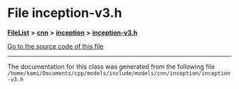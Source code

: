 

# File inception-v3.h



[**FileList**](files.md) **>** [**cnn**](dir_40be95ab8912b8deac694fbe2f8f2654.md) **>** [**inception**](dir_b2aa8ff22ef72860ed32a476dd9404fe.md) **>** [**inception-v3.h**](inception-v3_8h.md)

[Go to the source code of this file](inception-v3_8h_source.md)





































































------------------------------
The documentation for this class was generated from the following file `/home/kami/Documents/cpp/models/include/models/cnn/inception/inception-v3.h`

